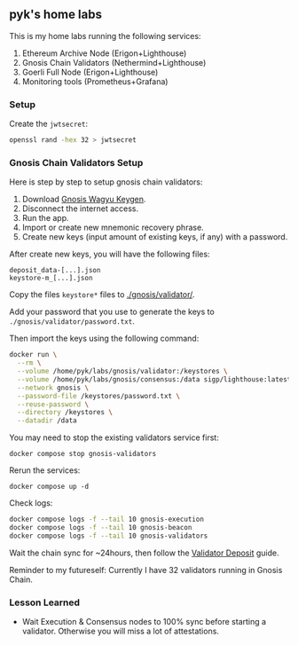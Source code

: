 ## pyk's home labs

This is my home labs running the following services:

1. Ethereum Archive Node (Erigon+Lighthouse)
2. Gnosis Chain Validators (Nethermind+Lighthouse)
3. Goerli Full Node (Erigon+Lighthouse)
3. Monitoring tools (Prometheus+Grafana)

### Setup

Create the `jwtsecret`:

```sh
openssl rand -hex 32 > jwtsecret
```

### Gnosis Chain Validators Setup

Here is step by step to setup gnosis chain validators:

1. Download [Gnosis Wagyu Keygen](https://docs.gnosischain.com/node/guide/validator/generate-keys/wagyu).
2. Disconnect the internet access.
3. Run the app.
4. Import or create new mnemonic recovery phrase.
5. Create new keys (input amount of existing keys, if any) with a password.

After create new keys, you will have the following files:

```
deposit_data-[...].json
keystore-m_[...].json
```

Copy the files `keystore*` files to [./gnosis/validator/](./gnosis/validator).

Add your password that you use to generate the keys to `./gnosis/validator/password.txt`.

Then import the keys using the following command:

```sh
docker run \
  --rm \
  --volume /home/pyk/labs/gnosis/validator:/keystores \
  --volume /home/pyk/labs/gnosis/consensus:/data sigp/lighthouse:latest-modern lighthouse account validator import \
  --network gnosis \
  --password-file /keystores/password.txt \
  --reuse-password \
  --directory /keystores \
  --datadir /data
```

You may need to stop the existing validators service first:

```
docker compose stop gnosis-validators
```

Rerun the services:

```
docker compose up -d
```

Check logs:

```sh
docker compose logs -f --tail 10 gnosis-execution
docker compose logs -f --tail 10 gnosis-beacon
docker compose logs -f --tail 10 gnosis-validators
```

Wait the chain sync for ~24hours, then follow the [Validator Deposit](https://docs.gnosischain.com/node/guide/validator/deposit) guide.

Reminder to my futureself: Currently I have 32 validators running in Gnosis Chain.


### Lesson Learned

- Wait Execution & Consensus nodes to 100% sync before starting a validator. Otherwise you will miss a lot of attestations.